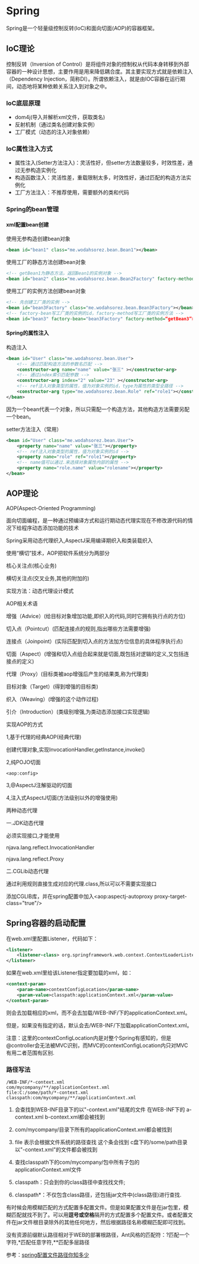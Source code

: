# Spring

Spring是一个轻量级控制反转(IoC)和面向切面(AOP)的容器框架。

## IoC理论

控制反转（Inversion of Control）是将组件对象的控制权从代码本身转移到外部容器的一种设计思想，主要作用是用来降低耦合度。其主要实现方式就是依赖注入（Dependency Injection，简称DI）。所谓依赖注入，就是由IOC容器在运行期间，动态地将某种依赖关系注入到对象之中。

### IoC底层原理

- dom4j(导入并解析xml文件，获取类名)
- 反射机制（通过类名创建对象实例）
- 工厂模式（动态的注入对象依赖）


### IoC属性注入方式

- 属性注入(Setter方法注入)：灵活性好，但setter方法数量较多，时效性差，通过无参构造实例化
- 构造函数注入：灵活性差，重载限制太多，时效性好，通过匹配的构造方法实例化
- 工厂方法注入：不推荐使用，需要额外的类和代码

### Spring的bean管理

#### xml配置bean创建

使用无参构造创建bean对象

```xml
<bean id="bean1" class="me.wodahsorez.bean.Bean1"></bean>
```

使用工厂的静态方法创建bean对象

```xml
<!-- getBean1为静态方法，返回Bean1的实例对象 -->
<bean id="bean2" class="me.wodahsorez.bean.Bean2Factory" factory-method=“getBean2” ></bean>
```

使用工厂的实例方法创建bean对象

```xml
<!-- 先创建工厂类的实例 -->
<bean id="bean3Factory" class="me.wodahsorez.bean.Bean3Factory"></bean>
<!-- factory-bean写工厂类的实例的id，factory-method写工厂类的实例方法 -->
<bean id="bean3" factory-bean="bean3Factory" factory-method=“getBean3”></bean>
```

#### Spring的属性注入

构造注入

```xml
<bean id="User" class="me.wodahsorez.bean.User">
	<!-- 通过匹配构造方法的参数名匹配 -->
    <constructor-arg name="name" value="张三" ></constructor-arg>
    <!-- 通过index索引匹配参数 -->
    <constructor-arg index="2" value="23" ></constructor-arg>
    <!-- ref注入对象类型的属性，值为对象实例的id，type为属性的类型全路径 -->
    <constructor-arg type="me.wodahsorez.bean.Role" ref="role1"></constructor-arg>
</bean>
```

因为一个bean代表一个对象，所以只需配一个构造方法，其他构造方法需要另配一个bean。

setter方法注入（常用）

```xml
<bean id="User" class="me.wodahsorez.bean.User">
	<property name="name" value="张三"></property>
    <!-- ref注入对象类型的属性，值为对象实例的id -->
    <property name="role" ref="role1"></property>
    <!-- name值可以通过.来选择对象属性内部的属性 -->
    <property name="role.name" value="rolename"></property>
</bean>
```

## AOP理论

AOP(Aspect-Oriented Programming)

面向切面编程，是一种通过预编译方式和运行期动态代理实现在不修改源代码的情况下给程序动态添加功能的技术

Spring采用动态代理织入,AspectJ采用编译期织入和类装载织入



使用“横切”技术，AOP把软件系统分为两部分

核心关注点(核心业务)

横切关注点(交叉业务,其他的附加的)

实现方法：动态代理设计模式



AOP相关术语

增强（Advice）(给目标对象增加功能,即织入的代码,同时它拥有执行点的方位)

切入点（Pointcut）(匹配连接点的规则,指出哪些方法需要增强)

连接点（Joinpoint）(实际匹配到切入点的方法加方位信息的具体程序执行点)

切面（Aspect）(增强和切入点组合起来就是切面,既包括对逻辑的定义,又包括连接点的定义)

代理（Proxy）(目标类被aop增强后产生的结果类,称为代理类)

目标对象（Target）(得到增强的目标类)

织入（Weaving）(增强的这个动作过程)

引介（Introduction）(类级别增强,为类动态添加接口实现逻辑)

 

 

实现AOP的方式

1,基于代理的经典AOP(经典代理)

创建代理对象,实现InvocationHandler,getInstance,invoke()

2,纯POJO切面

`<aop:config>`

3,@AspectJ注解驱动的切面

4,注入式AspectJ切面(方法级别以外的增强使用)

 

两种动态代理

一.JDK动态代理

必须实现接口,才能使用

njava.lang.reflect.InvocationHandler

njava.lang.reflect.Proxy

二.CGLib动态代理

通过利用规则直接生成对应的代理.class,所以可以不需要实现接口

添加CGLIB库，并在spring配置中加入<aop:aspectj-autoproxy proxy-target-class="true"/>







## Spring容器的启动配置

在web.xml里配置Listener，代码如下：  

```xml
<listener>   
	<listener-class> org.springframework.web.context.ContextLoaderListener <listener-class >   
</listener>
```

如果在web.xml里给该Listener指定要加载的xml，如：

```xml
<context-param>
    <param-name>contextConfigLocation</param-name> 
    <param-value>classpath:applicationContext.xml</param-value>
</context-param>
```

则会去加载相应的xml，而不会去加载/WEB-INF/下的applicationContext.xml。

但是，如果没有指定的话，默认会去/WEB-INF/下加载applicationContext.xml。

注意：这里的contextConfigLocation内是对整个Spring有感知的，但是@controller会无法被MVC识别，而MVC的contextConfigLocation内只对MVC有用二者范围有区别.

### 路径写法

```
/WEB-INF/*-context.xml 
com/mycompany/**/applicationContext.xml  
file:C:/some/path/*-context.xml
classpath:com/mycompany/**/applicationContext.xml  
```

1. 会查找到WEB-INF目录下的以"-context.xml"结尾的文件  在WEB-INF下的 a-context.xml b-context.xml都会被找到

2. com/mycompany/目录下所有的applicationContext.xml都会被找到

3. file 表示会根据文件系统的路径查找 这个条会找到 c盘下的/some/path目录以"-context.xml"的文件都会被找到

4. 查找classpath下的com/mycompany/包中所有子包的applicationContext.xml文件

5. classpath：只会到你的class路径中查找找文件; 

6. classpath*：不仅包含class路径，还包括jar文件中(class路径)进行查找.

有时候会用模糊匹配的方式配置多配置文件。但是如果配置文件是在jar包里，模糊匹配就找不到了。可以用**逗号或空格**隔开的方式配置多个配置文件。或者配置文件在jar文件根目录除外的其他任何地方，然后根据路径名称模糊匹配即可找到。

没有资源前缀默认路径相对于WEB的部署根路径，Ant风格的匹配符：?匹配一个字符,*匹配任意字符,**匹配多层路径

参考：[spring配置文件路径你知多少](http://name327.iteye.com/blog/1628884)